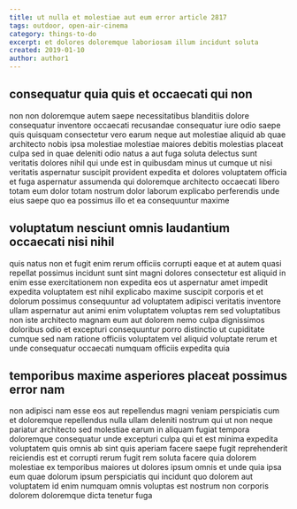 ```yaml
---
title: ut nulla et molestiae aut eum error article 2817
tags: outdoor, open-air-cinema
category: things-to-do
excerpt: et dolores doloremque laboriosam illum incidunt soluta
created: 2019-01-10
author: author1
---
```


## consequatur quia quis et occaecati qui non

non non doloremque autem saepe necessitatibus blanditiis dolore consequatur inventore occaecati recusandae consequatur iure odio saepe quis quisquam consectetur vero earum neque aut molestiae aliquid ab quae architecto nobis ipsa molestiae molestiae maiores debitis molestias placeat culpa sed in quae deleniti odio natus a aut fuga soluta delectus sunt veritatis dolores nihil qui unde est in quibusdam minus ut cumque ut nisi veritatis aspernatur suscipit provident expedita et dolores voluptatem officia et fuga aspernatur assumenda qui doloremque architecto occaecati libero totam eum dolor totam nostrum dolor laborum explicabo perferendis unde eius saepe quo ea possimus illo et ea consequuntur maxime

## voluptatum nesciunt omnis laudantium occaecati nisi nihil

quis natus non et fugit enim rerum officiis corrupti eaque et at autem quasi repellat possimus incidunt sunt sint magni dolores consectetur est aliquid in enim esse exercitationem non expedita eos ut aspernatur amet impedit expedita voluptatem est nihil explicabo maxime suscipit corporis et et dolorum possimus consequuntur ad voluptatem adipisci veritatis inventore ullam aspernatur aut animi enim voluptatem voluptas rem sed voluptatibus non iste architecto magnam eum aut dolorem nemo culpa dignissimos doloribus odio et excepturi consequuntur porro distinctio ut cupiditate cumque sed nam ratione officiis voluptatem vel aliquid voluptate rerum et unde consequatur occaecati numquam officiis expedita quia

## temporibus maxime asperiores placeat possimus error nam

non adipisci nam esse eos aut repellendus magni veniam perspiciatis cum et doloremque repellendus nulla ullam deleniti nostrum qui ut non neque pariatur architecto sed molestiae earum in aliquam fugiat tempora doloremque consequatur unde excepturi culpa qui et est minima expedita voluptatem quis omnis ab sint quis aperiam facere saepe fugit reprehenderit reiciendis est et corrupti rerum fugit rem soluta facere quia dolorem molestiae ex temporibus maiores ut dolores ipsum omnis et unde quia ipsa eum quae dolorum ipsum perspiciatis qui incidunt quo dolorem aut voluptatem id enim numquam omnis voluptas est nostrum non corporis dolorem doloremque dicta tenetur fuga
